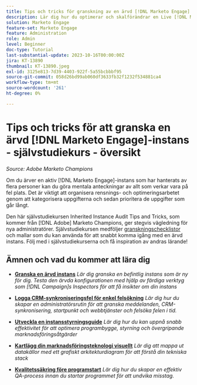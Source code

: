 ```yaml
---
title: Tips och tricks för granskning av en ärvd [!DNL Marketo Engage] instans
description: Lär dig hur du optimerar och skalförändrar en Live [!DNL Marketo Engage] -instans som du har ärvt.
solution: Marketo Engage
feature-set: Marketo Engage
feature: Administration
role: Admin
level: Beginner
doc-type: Tutorial
last-substantial-update: 2023-10-16T00:00:00Z
jira: KT-13890
thumbnail: KT-13890.jpeg
exl-id: 3125e813-7d39-4403-922f-5a55bcbbbf95
source-git-commit: 058d26bd99ab060df3633fb32f1232f534881ca4
workflow-type: tm+mt
source-wordcount: '261'
ht-degree: 0%

---
```


# Tips och tricks för att granska en ärvd [!DNL Marketo Engage]-instans - självstudiekurs - översikt

*Source: Adobe Marketo Champions*

Om du ärver en aktiv [!DNL Marketo Engage]-instans som har hanterats av flera personer kan du göra mentala anteckningar av allt som verkar vara på fel plats. Det är viktigt att organisera rensnings- och optimeringsarbetet genom att kategorisera uppgifterna och sedan prioritera de uppgifter som går långt.

Den här självstudiekursen Inherited Instance Audit Tips and Tricks, som kommer från [!DNL Adobe] Marketo Champions, ger stegvis vägledning för nya administratörer. Självstudiekursen medföljer [granskningschecklistor](https://experienceleague.adobe.com/docs/marketo/using/getting-started-with-marketo/inheriting-a-marketo-engage-instance/where-to-start.html) och mallar som du kan använda för att snabbt komma igång med en ärvd instans. Följ med i självstudiekurserna och få inspiration av andras lärande!

## Ämnen och vad du kommer att lära dig

* **[Granska en ärvd instans](/help/marketo-tutorial-inherited-instance/audit-an-inherted-instance.md)**
  *Lär dig granska en befintlig instans som är ny för dig. Testa den ärvda konfigurationen med hjälp av färdiga verktyg som [!DNL Campaign]s Inspectors för att få insikter om din instans*

* **[Logga CRM-synkroniseringsfel för enkel felsökning](/help/marketo-tutorial-inherited-instance/log-crm-sync-errors-for-easy-troubleshooting.md)**
  *Lär dig hur du skapar en administratörsrutin för att granska meddelanden, CRM-synkronisering, startpunkt och webbtjänster och felsöka felen i tid.*

* **[Utveckla en instansstyrningsguide](/help/marketo-tutorial-inherited-instance/develop-an-instance-governance-guide.md)**
  *Lär dig hur du kan uppnå snabb effektivitet för att optimera programbygge, styrning och övergripande marknadsföringsåtgärder*

* **[Kartlägg din marknadsföringsteknologi visuellt](/help/marketo-tutorial-inherited-instance/create-a-visual-data-flow-diagram.md)**
  *Lär dig att mappa ut datakällor med ett grafiskt arkitekturdiagram för att förstå din tekniska stack*

* **[Kvalitetssäkring före programstart](/help/marketo-tutorial-inherited-instance/essential-program-pre-launch-qa.md)**
  *Lär dig hur du skapar en effektiv QA-process innan du startar programmet för att undvika misstag.*
